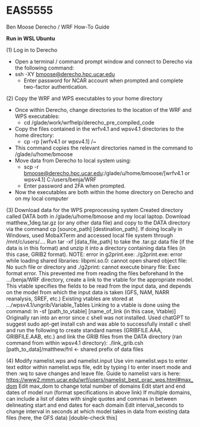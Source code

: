 # EAS5555

Ben Moose
Derecho / WRF How-To Guide

**Run in WSL Ubuntu**

(1) Log in to Derecho
* Open a terminal / command prompt window and connect to Derecho via the following command:
* ssh -XY bmoose@derecho.hpc.ucar.edu
  * Enter password for NCAR account when prompted and complete two-factor authentication.

(2) Copy the WRF and WPS executables to your home directory
* Once within Derecho, change directories to the location of the WRF and WPS executables:
	* cd /glade/work/wrfhelp/derecho_pre_compiled_code
* Copy the files contained in the wrfv4.1 and wpsv4.1 directories to the home directory:
	* cp -rp [wrfv4.1 or wpsv4.1] /~
* This command copies the relevant directories named in the command to
/glade/u/home/bmoose
* Move data from Derecho to local system using:
	* scp -r bmoose@derecho.hpc.ucar.edu:/glade/u/home/bmoose/[wrfv4.1 or wpsv4.1] C:/users/benja/WRF
	* Enter password and 2FA when prompted.
* Now the executables are both within the home directory on Derecho and on my local computer

(3) Download data for the WPS preprocessing system
  Created directory called DATA both in /glade/u/home/bmoose and my local laptop.
  Download matthew_1deg.tar.gz (or any other data file) and copy to the DATA directory via the command cp [source_path] [destination_path]. 
  If doing locally in Windows, used MobaXTerm and accessed local file system through /mnt/c/users/….
  Run tar -xf [data_file_path] to take the .tar.gz data file (if the data is in this format) and unzip it into a directory containing data files (in this case, GRIB2 format).
  NOTE: error in g2print.exe: ./g2print.exe: error while loading shared libraries: libpmi.so.0: cannot open shared object file: No such file or directory and ./g2print: cannot execute binary file: Exec format error. This prevented me from reading the files beforehand
  In the …/benja/WRF directory, create a link to the vtable for the appropriate model. This vtable specifies the fields to be read from the input data, and depends on the model from which the input data is taken (GFS, NAM, NARR reanalysis, SREF, etc.)
  Existing vtables are stored at …/wpsv4.1/ungrib/Variable_Tables
  Linking to a vtable is done using the command:
ln -sf [path_to_vtable] [name_of_link (in this case, Vtable)]
  Originally ran into an error since c shell was not installed. Used chatGPT to suggest sudo apt-get install csh and was able to successfully install c shell and run the following to create standard names (GRIBFILE.AAA, GRIBFILE.AAB, etc.) and link the GRIB files from the DATA directory (ran command from within wpsv4.1 directory):
./link_grib.csh [path_to_data]/matthew/fnl ← shared prefix of data files

(4) Modify namelist.wps and namelist.input
  Use vim namelist.wps to enter text editor within namelist.wps file, edit by typing I to enter insert mode and then :wq to save changes and leave file.
  Guide to namelist vars is here:
https://www2.mmm.ucar.edu/wrf/users/namelist_best_prac_wps.html#max_dom
  Edit max_dom to change total number of domains 
  Edit start and end dates of model run (format specifications in above link)
  If multiple domains, can include a list of dates with single quotes and commas in between delineating start and end dates for each domain
  Edit interval_seconds to change interval in seconds at which model takes in data from existing data files (here, the GFS data) [double-check this]
